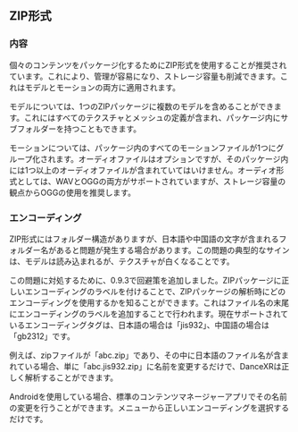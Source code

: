 ## ZIP形式

### 内容

個々のコンテンツをパッケージ化するためにZIP形式を使用することが推奨されています。これにより、管理が容易になり、ストレージ容量も削減できます。これはモデルとモーションの両方に適用されます。

モデルについては、1つのZIPパッケージに複数のモデルを含めることができます。これにはすべてのテクスチャとメッシュの定義が含まれ、パッケージ内にサブフォルダーを持つこともできます。

モーションについては、パッケージ内のすべてのモーションファイルが1つにグループ化されます。オーディオファイルはオプションですが、そのパッケージ内には1つ以上のオーディオファイルが含まれていてはいけません。オーディオ形式としては、WAVとOGGの両方がサポートされていますが、ストレージ容量の観点からOGGの使用を推奨します。

### エンコーディング

ZIP形式にはフォルダー構造がありますが、日本語や中国語の文字が含まれるフォルダー名があると問題が発生する場合があります。この問題の典型的なサインは、モデルは読み込まれるが、テクスチャが白くなることです。

この問題に対処するために、0.9.3で回避策を追加しました。ZIPパッケージに正しいエンコーディングのラベルを付けることで、ZIPパッケージの解析時にどのエンコーディングを使用するかを知ることができます。これはファイル名の末尾にエンコーディングのラベルを追加することで行われます。現在サポートされているエンコーディングタグは、日本語の場合は「jis932」、中国語の場合は「gb2312」です。

例えば、zipファイルが「abc.zip」であり、その中に日本語のファイル名が含まれている場合、単に「abc.jis932.zip」に名前を変更するだけで、DanceXRは正しく解析することができます。

Androidを使用している場合、標準のコンテンツマネージャーアプリでその名前の変更を行うことができます。メニューから正しいエンコーディングを選択するだけです。